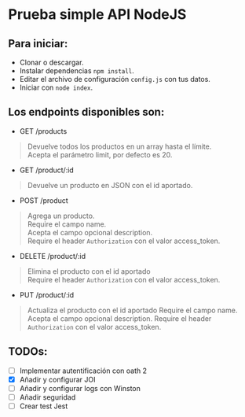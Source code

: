 # Prueba simple API NodeJS
## Para iniciar:
* Clonar o descargar.
* Instalar dependencias `npm install`.
* Editar el archivo de configuración `config.js` con tus datos.
* Iniciar con `node index`.

## Los endpoints disponibles son:
* GET /products
> Devuelve todos los productos en un array hasta el límite.  
> Acepta el parámetro limit, por defecto es 20.
* GET /product/:id
> Devuelve un producto en JSON con el id aportado.
* POST /product
> Agrega un producto.  
> Require el campo name.  
> Acepta el campo opcional description.  
> Require el header `Authorization` con el valor access_token.
* DELETE /product/:id
> Elimina el producto con el id aportado  
> Require el header `Authorization` con el valor access_token.
* PUT /product/:id
> Actualiza el producto con el id aportado 
> Require el campo name.
> Acepta el campo opcional description.
> Require el header `Authorization` con el valor access_token.

## TODOs:
- [ ] Implementar autentificación con oath 2
- [x] Añadir y configurar JOI
- [ ] Añadir y configurar logs con Winston
- [ ] Añadir seguridad
- [ ] Crear test Jest
